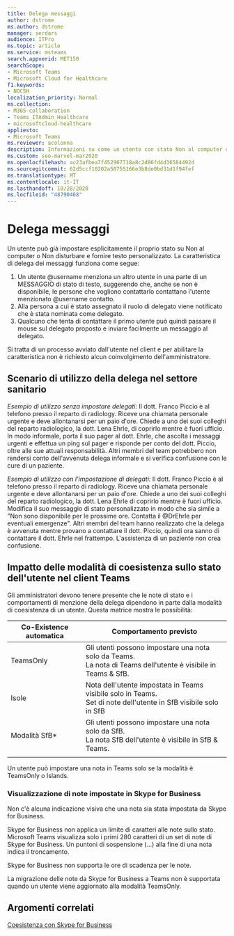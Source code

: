 ```yaml
---
title: Delega messaggi
author: dstrome
ms.author: dstrome
manager: serdars
audience: ITPro
ms.topic: article
ms.service: msteams
search.appverid: MET150
searchScope:
- Microsoft Teams
- Microsoft Cloud for Healthcare
f1.keywords:
- NOCSH
localization_priority: Normal
ms.collection:
- M365-collaboration
- Teams_ITAdmin_Healthcare
- microsoftcloud-healthcare
appliesto:
- Microsoft Teams
ms.reviewer: acolonna
description: Informazioni su come un utente con stato Non al computer o Non disturbare può impostare esplicitamente un altro utente come delegato nel messaggio di stato.
ms.custom: seo-marvel-mar2020
ms.openlocfilehash: ac23afbea7f452967718a8c2d86fd4d36584492d
ms.sourcegitcommit: 62d5ccf10202a50755166e3b8de0bd31d1f94fef
ms.translationtype: MT
ms.contentlocale: it-IT
ms.lasthandoff: 10/28/2020
ms.locfileid: "48790468"
---
```

# <a name="message-delegation"></a>Delega messaggi

Un utente può già impostare esplicitamente il proprio stato su Non al computer o Non disturbare e fornire testo personalizzato. La caratteristica di delega dei messaggi funziona come segue:

1. Un utente @username menziona un altro utente in una parte di un MESSAGGIO di stato di testo, suggerendo che, anche se non è disponibile, le persone che vogliono contattarlo contattano l'utente menzionato @username contatto.
2. Alla persona a cui è stato assegnato il ruolo di delegato viene notificato che è stata nominata come delegato.
3. Qualcuno che tenta di contattare il primo utente può quindi passare il mouse sul delegato proposto e inviare facilmente un messaggio al delegato.  

Si tratta di un processo avviato dall'utente nel client e per abilitare la caratteristica non è richiesto alcun coinvolgimento dell'amministratore. 

## <a name="delegation-use-scenario-in-healthcare"></a>Scenario di utilizzo della delega nel settore sanitario

*Esempio di utilizzo senza impostare delegati:*  Il dott. Franco Piccio è al telefono presso il reparto di radiology. Riceve una chiamata personale urgente e deve allontanarsi per un paio d'ore. Chiede a uno dei suoi colleghi del reparto radiologico, la dott. Lena Ehrle, di coprirlo mentre è fuori ufficio. In modo informale, porta il suo pager al dott. Ehrle, che ascolta i messaggi urgenti e effettua un ping sul pager e risponde per conto del dott. Piccio, oltre alle sue attuali responsabilità. Altri membri del team potrebbero non rendersi conto dell'avvenuta delega informale e si verifica confusione con le cure di un paziente.

*Esempio di utilizzo con l'impostazione di delegati:* Il dott. Franco Piccio è al telefono presso il reparto di radiology. Riceve una chiamata personale urgente e deve allontanarsi per un paio d'ore. Chiede a uno dei suoi colleghi del reparto radiologico, la dott. Lena Ehrle di coprirlo mentre è fuori ufficio. Modifica il suo messaggio di stato personalizzato in modo che sia simile a "Non sono disponibile per le prossime ore. Contatta il @DrEhrle per eventuali emergenze".  Altri membri del team hanno realizzato che la delega è avvenuta mentre provano a contattare il dott. Piccio, quindi ora sanno di contattare il dott. Ehrle nel frattempo. L'assistenza di un paziente non crea confusione.

## <a name="impact-of-co-existence-modes-on-user-status-in-the-teams-client"></a>Impatto delle modalità di coesistenza sullo stato dell'utente nel client Teams

Gli amministratori devono tenere presente che le note di stato e i comportamenti di menzione della delega dipendono in parte dalla modalità di coesistenza di un utente. Questa matrice mostra le possibilità:

|Co-Existence automatica | Comportamento previsto|
|---|---|
|TeamsOnly |Gli utenti possono impostare una nota solo da Teams. <br> La nota di Teams dell'utente è visibile in Teams & SfB. |
|Isole | Nota dell'utente impostata in Teams visibile solo in Teams. <br> Set di note dell'utente in SfB visibile solo in SfB |
|Modalità SfB* | Gli utenti possono impostare una nota solo da SfB. <br> La nota SfB dell'utente è visibile in SfB & Teams.  |
|||

Un utente può impostare una nota in Teams solo se la modalità è TeamsOnly o Islands.  

### <a name="displaying-notes-set-in-skype-for-business"></a>Visualizzazione di note impostate in Skype for Business
  
Non c'è alcuna indicazione visiva che una nota sia stata impostata da Skype for Business.

Skype for Business non applica un limite di caratteri alle note sullo stato. Microsoft Teams visualizza solo i primi 280 caratteri di un set di note di Skype for Business. Un puntoni di sospensione (...) alla fine di una nota indica il troncamento.
  
Skype for Business non supporta le ore di scadenza per le note.

La migrazione delle note da Skype for Business a Teams non è supportata quando un utente viene aggiornato alla modalità TeamsOnly.

## <a name="related-topics"></a>Argomenti correlati

[Coesistenza con Skype for Business](../../coexistence-chat-calls-presence.md)
